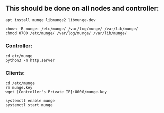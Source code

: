 
## This should be done on all nodes and controller:

```
apt install munge libmunge2 libmunge-dev

chown -R munge: /etc/munge/ /var/log/munge/ /var/lib/munge/
chmod 0700 /etc/munge/ /var/log/munge/ /var/lib/munge/
```

### Controller:

```
cd etc/munge
python3 -m http.server
```

### Clients:

```
cd /etc/munge
rm munge.key
wget [Controller's Private IP]:8000/munge.key
```

```
systemctl enable munge
systemctl start munge
```

